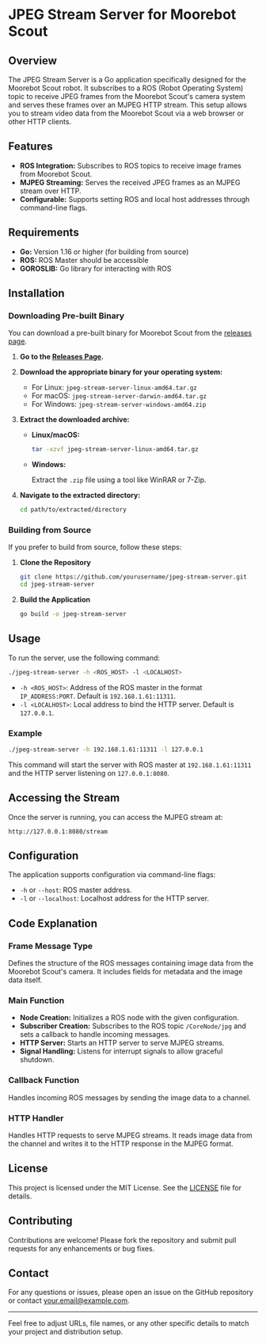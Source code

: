 

# JPEG Stream Server for Moorebot Scout

## Overview

The JPEG Stream Server is a Go application specifically designed for the Moorebot Scout robot. It subscribes to a ROS (Robot Operating System) topic to receive JPEG frames from the Moorebot Scout's camera system and serves these frames over an MJPEG HTTP stream. This setup allows you to stream video data from the Moorebot Scout via a web browser or other HTTP clients.

## Features

- **ROS Integration:** Subscribes to ROS topics to receive image frames from Moorebot Scout.
- **MJPEG Streaming:** Serves the received JPEG frames as an MJPEG stream over HTTP.
- **Configurable:** Supports setting ROS and local host addresses through command-line flags.

## Requirements

- **Go:** Version 1.16 or higher (for building from source)
- **ROS:** ROS Master should be accessible
- **GOROSLIB:** Go library for interacting with ROS

## Installation

### Downloading Pre-built Binary

You can download a pre-built binary for Moorebot Scout from the [releases page](https://github.com/yourusername/jpeg-stream-server/releases).

1. **Go to the [Releases Page](https://github.com/yourusername/jpeg-stream-server/releases).**
2. **Download the appropriate binary for your operating system:**
   - For Linux: `jpeg-stream-server-linux-amd64.tar.gz`
   - For macOS: `jpeg-stream-server-darwin-amd64.tar.gz`
   - For Windows: `jpeg-stream-server-windows-amd64.zip`
3. **Extract the downloaded archive:**

   - **Linux/macOS:**

     ```sh
     tar -xzvf jpeg-stream-server-linux-amd64.tar.gz
     ```

   - **Windows:**

     Extract the `.zip` file using a tool like WinRAR or 7-Zip.

4. **Navigate to the extracted directory:**

   ```sh
   cd path/to/extracted/directory
   ```

### Building from Source

If you prefer to build from source, follow these steps:

1. **Clone the Repository**

   ```sh
   git clone https://github.com/yourusername/jpeg-stream-server.git
   cd jpeg-stream-server
   ```

2. **Build the Application**

   ```sh
   go build -o jpeg-stream-server
   ```

## Usage

To run the server, use the following command:

```sh
./jpeg-stream-server -h <ROS_HOST> -l <LOCALHOST>
```

- `-h <ROS_HOST>`: Address of the ROS master in the format `IP_ADDRESS:PORT`. Default is `192.168.1.61:11311`.
- `-l <LOCALHOST>`: Local address to bind the HTTP server. Default is `127.0.0.1`.

### Example

```sh
./jpeg-stream-server -h 192.168.1.61:11311 -l 127.0.0.1
```

This command will start the server with ROS master at `192.168.1.61:11311` and the HTTP server listening on `127.0.0.1:8080`.

## Accessing the Stream

Once the server is running, you can access the MJPEG stream at:

```
http://127.0.0.1:8080/stream
```

## Configuration

The application supports configuration via command-line flags:

- `-h` or `--host`: ROS master address.
- `-l` or `--localhost`: Localhost address for the HTTP server.

## Code Explanation

### Frame Message Type

Defines the structure of the ROS messages containing image data from the Moorebot Scout's camera. It includes fields for metadata and the image data itself.

### Main Function

- **Node Creation:** Initializes a ROS node with the given configuration.
- **Subscriber Creation:** Subscribes to the ROS topic `/CoreNode/jpg` and sets a callback to handle incoming messages.
- **HTTP Server:** Starts an HTTP server to serve MJPEG streams.
- **Signal Handling:** Listens for interrupt signals to allow graceful shutdown.

### Callback Function

Handles incoming ROS messages by sending the image data to a channel.

### HTTP Handler

Handles HTTP requests to serve MJPEG streams. It reads image data from the channel and writes it to the HTTP response in the MJPEG format.

## License

This project is licensed under the MIT License. See the [LICENSE](LICENSE) file for details.

## Contributing

Contributions are welcome! Please fork the repository and submit pull requests for any enhancements or bug fixes.

## Contact

For any questions or issues, please open an issue on the GitHub repository or contact [your.email@example.com](mailto:your.email@example.com).

---

Feel free to adjust URLs, file names, or any other specific details to match your project and distribution setup.
